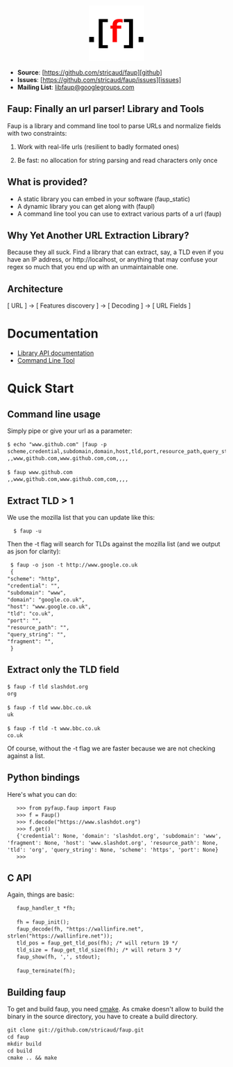 <p align="center"><img src="doc/images/faup-logo.png"/></p>

 * **Source**: [https://github.com/stricaud/faup][github]
 * **Issues**: [https://github.com/stricaud/faup/issues][issues]
 * **Mailing List**: [libfaup@googlegroups.com](https://groups.google.com/d/forum/libfaup)

## Faup: Finally an url parser! Library and Tools

Faup is a library and command line tool to parse URLs and normalize fields with two constraints:

 1. Work with real-life urls (resilient to badly formated ones)

 2. Be fast: no allocation for string parsing and read characters only once

What is provided?
-----------------

* A static library you can embed in your software (faup_static)
* A dynamic library you can get along with (faupl)
* A command line tool you can use to extract various parts of a url (faup)

Why Yet Another URL Extraction Library?
---------------------------------------

Because they all suck. Find a library that can extract, say, a TLD even if you have 
an IP address, or http://localhost, or anything that may confuse your regex so much
that you end up with an unmaintainable one.

Architecture
------------

[ URL ] -> [ Features discovery ] -> [ Decoding ] -> [ URL Fields ]

Documentation
=============

* [Library API documentation][libdoc]
* [Command Line Tool][clidoc]

Quick Start
===========

Command line usage
------------------

Simply pipe or give your url as a parameter:

	$ echo "www.github.com" |faup -p
	scheme,credential,subdomain,domain,host,tld,port,resource_path,query_string,fragment
	,,www,github.com,www.github.com,com,,,,

	$ faup www.github.com
	,,www,github.com,www.github.com,com,,,,

Extract TLD > 1
---------------

We use the mozilla list that you can update like this:

      $ faup -u

Then the -t flag will search for TLDs against the mozilla list (and we output as json for clarity):

     $ faup -o json -t http://www.google.co.uk
     {
	"scheme": "http",
	"credential": "",
	"subdomain": "www",
	"domain": "google.co.uk",
	"host": "www.google.co.uk",
	"tld": "co.uk",
	"port": "",
	"resource_path": "",
	"query_string": "",
	"fragment": "",
     }

Extract only the TLD field
--------------------------

	$ faup -f tld slashdot.org
	org

	$ faup -f tld www.bbc.co.uk
	uk

	$ faup -f tld -t www.bbc.co.uk
	co.uk

Of course, without the -t flag we are faster because we are not checking against a list.


Python bindings
---------------

Here's what you can do:

       >>> from pyfaup.faup import Faup
       >>> f = Faup()
       >>> f.decode("https://www.slashdot.org")
       >>> f.get()
       {'credential': None, 'domain': 'slashdot.org', 'subdomain': 'www', 'fragment': None, 'host': 'www.slashdot.org', 'resource_path': None, 'tld': 'org', 'query_string': None, 'scheme': 'https', 'port': None}
       >>> 

C API
-----

Again, things are basic:

       faup_handler_t *fh;

       fh = faup_init();
       faup_decode(fh, "https://wallinfire.net", strlen("https://wallinfire.net"));
       tld_pos = faup_get_tld_pos(fh); /* will return 19 */       
       tld_size = faup_get_tld_size(fh); /* will return 3 */       
       faup_show(fh, ',', stdout);

       faup_terminate(fh);

Building faup
-------------

To get and build faup, you need [cmake](http://www.cmake.org/). As cmake doesn't allow
to build the binary in the source directory, you have to create a build directory.

    git clone git://github.com/stricaud/faup.git
    cd faup
    mkdir build
    cd build
    cmake .. && make

[github]: https://github.com/stricaud/faup
[issues]: https://github.com/stricaud/faup/issues
[libdoc]: doc/library.md
[clidoc]: doc/cli.md
